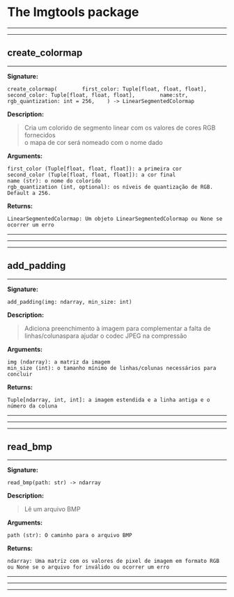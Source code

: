 # The Imgtools package


  
---
---
  ## create\_colormap
---  
  
**Signature:**  
  
```
create_colormap(        first_color: Tuple[float, float, float],        second_color: Tuple[float, float, float],        name:str,        rgb_quantization: int = 256,    ) -> LinearSegmentedColormap
```  
**Description:**  
  
>Cria um colorido de segmento linear com os valores de cores RGB fornecidos  
>o mapa de cor será nomeado com o nome dado  
  
**Arguments:**  
  
```
first_color (Tuple[float, float, float]): a primeira cor  
second_color (Tuple[float, float, float]): a cor final  
name (str): o nome do colorido  
rgb_quantization (int, optional): os níveis de quantização de RGB. Default a 256.  
```  
**Returns:**  
  
```
LinearSegmentedColormap: Um objeto LinearSegmentedColormap ou None se ocorrer um erro
```  
  


  ---

  

  
---
---
  ## add\_padding
---  
  
**Signature:**  
  
```
add_padding(img: ndarray, min_size: int)
```  
**Description:**  
  
>Adiciona preenchimento à imagem para complementar a falta de linhas/colunaspara ajudar o codec JPEG na compressão  
  
**Arguments:**  
  
```
img (ndarray): a matriz da imagem  
min_size (int): o tamanho mínimo de linhas/colunas necessários para concluir  
```  
**Returns:**  
  
```
Tuple[ndarray, int, int]: a imagem estendida e a linha antiga e o número da coluna
```  
  


  ---

  

  
---
---
  ## read\_bmp
---  
  
**Signature:**  
  
```
read_bmp(path: str) -> ndarray
```  
**Description:**  
  
>Lê um arquivo BMP  
  
**Arguments:**  
  
```
path (str): O caminho para o arquivo BMP  
```  
**Returns:**  
  
```
ndarray: Uma matriz com os valores de pixel de imagem em formato RGB
ou None se o arquivo for inválido ou ocorrer um erro
```  
  


  ---

  

  ---

  

  ---

  